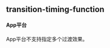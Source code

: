 ## transition-timing-function


<!-- CSSJSON.transition-timing-function.description -->

<!-- CSSJSON.transition-timing-function.syntax -->

<!-- CSSJSON.transition-timing-function.values -->

#### App平台  
App平台不支持指定多个过渡效果。

<!-- CSSJSON.transition-timing-function.defaultValue -->

<!-- CSSJSON.transition-timing-function.unixTags -->

<!-- CSSJSON.transition-timing-function.compatibility -->

<!-- CSSJSON.transition-timing-function.reference -->
